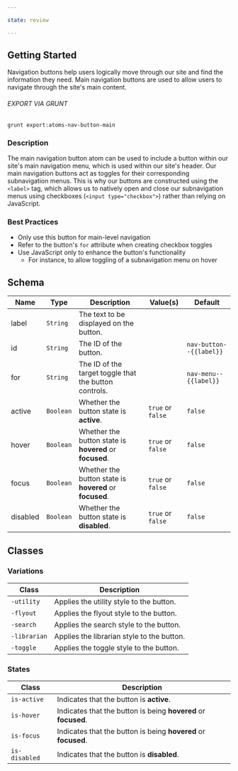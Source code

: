 ```yaml
---

state: review

---
```


## Getting Started

Navigation buttons help users logically move through our site and find the information they need. Main navigation buttons are used to allow users to navigate through the site's main content.

###### EXPORT VIA GRUNT

```
grunt export:atoms-nav-button-main
```


### Description

The main navigation button atom can be used to include a button within our site's main navigation menu, which is used within our site's header. Our main navigation buttons act as toggles for their corresponding subnavigation menus. This is why our buttons are constructed using the `<label>` tag, which allows us to natively open and close our subnavigation menus using checkboxes (`<input type="checkbox">`) rather than relying on JavaScript.


### Best Practices

- Only use this button for main-level navigation
- Refer to the button's `for` attribute when creating checkbox toggles
- Use JavaScript only to enhance the button's functionality
  - For instance, to allow toggling of a subnavigation menu on hover


## Schema

| Name            | Type      | Description                                               | Value(s)                                | Default                 |
|-----------------|-----------|-----------------------------------------------------------|-----------------------------------------|-------------------------|
| label           | `String`  | The text to be displayed on the button.                   |                                         |                         |
| id              | `String`  | The ID of the button.                                     |                                         | `nav-button--{{label}}` |
| for             | `String`  | The ID of the target toggle that the button controls.     |                                         | `nav-menu--{{label}}`   |
| active          | `Boolean` | Whether the button state is **active**.                   | `true` or `false`                       | `false`                 |
| hover           | `Boolean` | Whether the button state is **hovered** or **focused**.   | `true` or `false`                       | `false`                 |
| focus           | `Boolean` | Whether the button state is **hovered** or **focused**.   | `true` or `false`                       | `false`                 |
| disabled        | `Boolean` | Whether the button state is **disabled**.                 | `true` or `false`                       | `false`                 |


## Classes

### Variations

| Class           | Description                                     |
|-----------------|-------------------------------------------------|
| `-utility`      | Applies the utility style to the button.        |
| `-flyout`       | Applies the flyout style to the button.         |
| `-search`       | Applies the search style to the button.         |
| `-librarian`    | Applies the librarian style to the button.      |
| `-toggle`       | Applies the toggle style to the button.         |

### States

| Class             | Description                                                           |
|-------------------|-----------------------------------------------------------------------|
| `is-active`       | Indicates that the button is **active**.                              |
| `is-hover`        | Indicates that the button is being **hovered** or **focused**.        |
| `is-focus`        | Indicates that the button is being **hovered** or **focused**.        |
| `is-disabled`     | Indicates that the button is **disabled**.                            |
